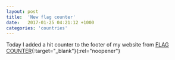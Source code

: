 ```yaml
---
layout: post
title:  'New flag counter'
date:   2017-01-25 04:21:12 +1000
categories: 'countries'
---
```


Today I added a hit counter to the footer of my website from [FLAG COUNTER](
https://flagcounter.com){:target="_blank"}{:rel="noopener"}
